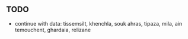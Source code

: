 ## TODO

- continue with data: tissemsilt, khenchla, souk ahras, tipaza, mila, ain temouchent, ghardaia, relizane
